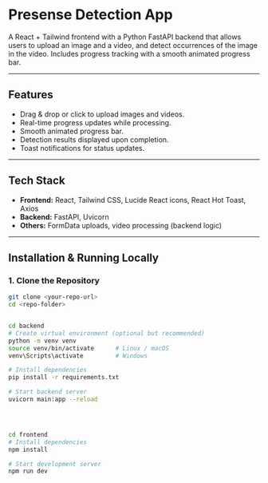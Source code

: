 # Presense Detection App

A React + Tailwind frontend with a Python FastAPI backend that allows users to upload an image and a video, and detect occurrences of the image in the video. Includes progress tracking with a smooth animated progress bar.

---

## Features

- Drag & drop or click to upload images and videos.
- Real-time progress updates while processing.
- Smooth animated progress bar.
- Detection results displayed upon completion.
- Toast notifications for status updates.

---

## Tech Stack

- **Frontend:** React, Tailwind CSS, Lucide React icons, React Hot Toast, Axios  
- **Backend:** FastAPI, Uvicorn  
- **Others:** FormData uploads, video processing (backend logic)

---

## Installation & Running Locally

### 1. Clone the Repository

```bash
git clone <your-repo-url>
cd <repo-folder>


cd backend
# Create virtual environment (optional but recommended)
python -m venv venv
source venv/bin/activate      # Linux / macOS
venv\Scripts\activate         # Windows

# Install dependencies
pip install -r requirements.txt

# Start backend server
uvicorn main:app --reload




cd frontend
# Install dependencies
npm install

# Start development server
npm run dev
